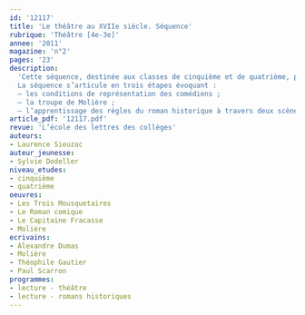 ```yaml
---
id: '12117'
title: 'Le théâtre au XVIIe siècle. Séquence'
rubrique: 'Théâtre [4e-3e]'
annee: '2011'
magazine: 'n°2'
pages: '23'
description: 
  'Cette séquence, destinée aux classes de cinquième et de quatrième, présente deux enjeux didactiques : d’une part, préparer à l’étude d’une pièce du XVIIe siècle de registre comique, en informant les élèves des conditions de représentation à cette époque ; d’autre part, travailler sur les ressorts génériques du roman historique.
  La séquence s’articule en trois étapes évoquant :
  – les conditions de représentation des comédiens ;
  – la troupe de Molière ;
  – l’apprentissage des règles du roman historique à travers deux scènes clés du genre, la scène de complot et la scène de duel.'
article_pdf: '12117.pdf'
revue: 'L’école des lettres des collèges'
auteurs:
- Laurence Sieuzac
auteur_jeunesse:
- Sylvie Dodeller
niveau_etudes:
- cinquième
- quatrième
oeuvres:
- Les Trois Mousquetaires
- Le Roman comique
- Le Capitaine Fracasse
- Molière
ecrivains:
- Alexandre Dumas
- Molière
- Théophile Gautier
- Paul Scarron
programmes:
- lecture - théâtre
- lecture - romans historiques
---
```

